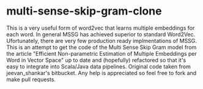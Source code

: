 # multi-sense-skip-gram-clone
This is a very useful form of word2vec that learns multiple embeddings for each word. In general MSSG has achieved superior to standard Word2Vec. Ufortunately, there are very few production ready implmentations of MSSG. This is an attempt to get the code of the Multi Sense Skip Gram model from the article "Efficient Non-parametric Estimation of Multiple Embeddings per Word in Vector Space" up to date and (hopefully) refactored so that it's easy to integrate into Scala/Java data pipelines. Original code taken from jeevan_shankar's bitbucket. Any help is appreciated so feel free to fork and make pull requests.

